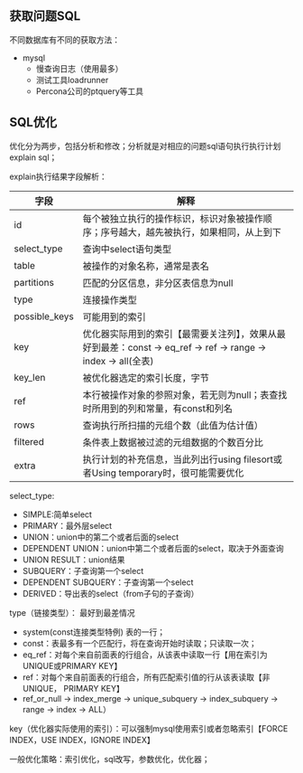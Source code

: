 ## 获取问题SQL

不同数据库有不同的获取方法：
 - mysql
    - 慢查询日志（使用最多）
    - 测试工具loadrunner
    - Percona公司的ptquery等工具
## SQL优化

优化分为两步，包括分析和修改；分析就是对相应的问题sql语句执行执行计划explain sql；

explain执行结果字段解析：

| 字段 | 解释 |
| - |-|
| id | 每个被独立执行的操作标识，标识对象被操作顺序；序号越大，越先被执行，如果相同，从上到下|
| select_type | 查询中select语句类型 |
| table | 被操作的对象名称，通常是表名 |
| partitions | 匹配的分区信息，非分区表信息为null |
| type | 连接操作类型 | 
| possible_keys | 可能用到的索引 | 
| key | 优化器实际用到的索引【最需要关注列】，效果从最好到最差：const -> eq_ref -> ref -> range -> index -> all(全表)|
| key_len | 被优化器选定的索引长度，字节 | 
| ref | 本行被操作对象的参照对象，若无则为null；表查找时所用到的列和常量，有const和列名 |
| rows | 查询执行所扫描的元组个数（此值为估计值） |
| filtered | 条件表上数据被过滤的元组数据的个数百分比 |
| extra | 执行计划的补充信息，当此列出行using filesort或者Using temporary时，很可能需要优化 | 

select_type:

- SIMPLE:简单select
- PRIMARY：最外层select
- UNION：union中的第二个或者后面的select
- DEPENDENT UNION：union中第二个或者后面的select，取决于外面查询
- UNION RESULT：union结果
- SUBQUERY：子查询第一个select
- DEPENDENT SUBQUERY：子查询第一个select
- DERIVED：导出表的select（from子句的子查询）

type（链接类型）：
最好到最差情况
- system(const连接类型特例) 表的一行；
- const：表最多有一个匹配行，将在查询开始时读取；只读取一次；
- eq_ref：对每个来自前面表的行组合，从该表中读取一行【用在索引为UNIQUE或PRIMARY KEY】
- ref：对每个来自前面表的行组合，所有匹配索引值的行从该表读取【非UNIQUE， PRIMARY KEY】
- ref_or_null -> index_merge -> unique_subquery -> index_subquery -> range -> index -> ALL）

key（优化器实际使用的索引）：可以强制mysql使用索引或者忽略索引【FORCE INDEX，USE INDEX，IGNORE INDEX】

一般优化策略：索引优化，sql改写，参数优化，优化器；
